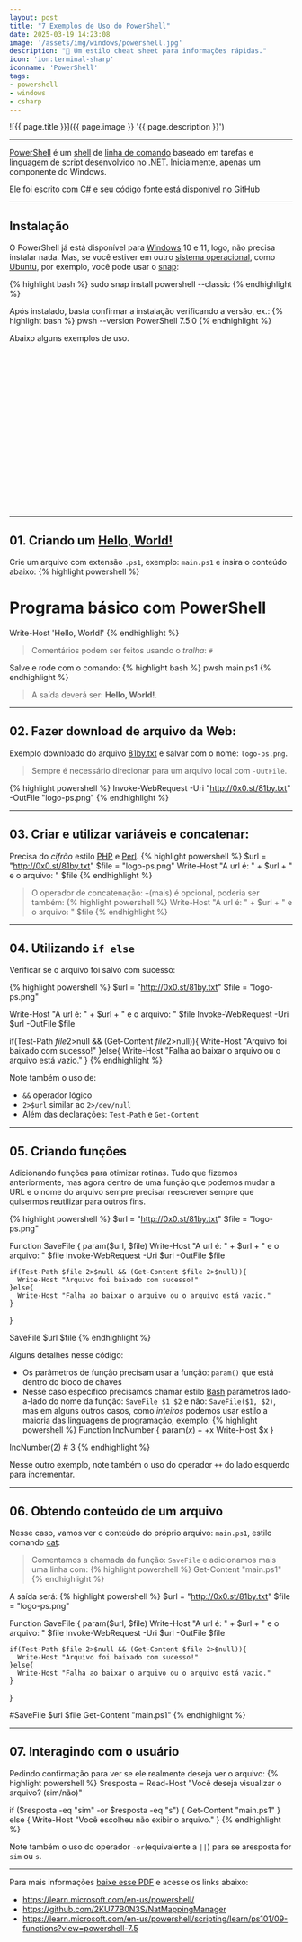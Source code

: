 ```yaml
---
layout: post
title: "7 Exemplos de Uso do PowerShell"
date: 2025-03-19 14:23:08
image: '/assets/img/windows/powershell.jpg'
description: "🚀 Um estilo cheat sheet para informações rápidas."
icon: 'ion:terminal-sharp'
iconname: 'PowerShell'
tags:
- powershell
- windows
- csharp
---
```


![{{ page.title }}]({{ page.image }} '{{ page.description }}')

---

[PowerShell](https://terminalroot.com.br/tags#powershell) é um [shell](https://terminalroot.com.br/tags#shell) de [linha de comando](https://terminalroot.com.br/tags#comandos) baseado em tarefas e [linguagem de script](https://terminalroot.com.br/mylang) desenvolvido no [.NET](https://terminalroot.com.br/tags#csharp). Inicialmente, apenas um componente do Windows.

Ele foi escrito com [C#](https://terminalroot.com.br/tags#csharp) e seu código fonte está [disponível no GitHub](https://github.com/PowerShell/PowerShell)

---

## Instalação
O PowerShell já está disponível para [Windows](https://terminalroot.com.br/tags#windows) 10 e 11, logo, não precisa instalar nada. Mas, se você estiver em outro [sistema operacional](https://terminalroot.com.br/tags#os), como [Ubuntu](https://terminalroot.com.br/tags#ubuntu), por exemplo, você pode usar o [snap]():

{% highlight bash %}
sudo snap install powershell --classic
{% endhighlight %}

Após instalado, basta confirmar a instalação verificando a versão, ex.:
{% highlight bash %}
pwsh --version
PowerShell 7.5.0
{% endhighlight %}

Abaixo alguns exemplos de uso.


<!-- SQUARE - GAMES ROOT -->
<script async src="//pagead2.googlesyndication.com/pagead/js/adsbygoogle.js"></script>
<ins class="adsbygoogle"
style="display:inline-block;width:336px;height:280px"
data-ad-client="ca-pub-2838251107855362"
data-ad-slot="5351066970"></ins>
<script>
(adsbygoogle = window.adsbygoogle || []).push({});
</script>

---

## 01. Criando um [Hello, World!](https://terminalroot.com.br/2019/10/linguagem-de-programacao.html)
Crie um arquivo com extensão `.ps1`, exemplo: `main.ps1` e insira o conteúdo abaixo:
{% highlight powershell %}
# Programa básico com PowerShell
Write-Host 'Hello, World!'
{% endhighlight %}
> Comentários podem ser feitos usando o *tralha*: `#`

Salve e rode com o comando:
{% highlight bash %}
pwsh main.ps1
{% endhighlight %}
> A saída deverá ser: **Hello, World!**.

---

## 02. Fazer download de arquivo da Web:
Exemplo downloado do arquivo [81by.txt](http://0x0.st/81by.txt) e salvar com o nome: `logo-ps.png`.
> Sempre é necessário direcionar para um arquivo local com `-OutFile`.

{% highlight powershell %}
Invoke-WebRequest -Uri "http://0x0.st/81by.txt" -OutFile "logo-ps.png"
{% endhighlight %}

---

## 03. Criar e utilizar variáveis e concatenar:
Precisa do *cifrão* estilo [PHP](https://terminalroot.com.br/tags#php) e [Perl](https://terminalroot.com.br/tags#perl).
{% highlight powershell %}
$url  = "http://0x0.st/81by.txt"
$file = "logo-ps.png"
Write-Host "A url é: " + $url + " e o arquivo: " $file
{% endhighlight %}
> O operador de concatenação: `+`(mais) é opcional, poderia ser também:
{% highlight powershell %}
Write-Host "A url é: " + $url + " e o arquivo: " $file
{% endhighlight %}

---

## 04. Utilizando `if else`
Verificar se o arquivo foi salvo com sucesso:

{% highlight powershell %}
$url  = "http://0x0.st/81by.txt"
$file = "logo-ps.png"

Write-Host "A url é: " + $url + " e o arquivo: " $file
Invoke-WebRequest -Uri $url -OutFile $file

if(Test-Path $file 2>$null && (Get-Content $file 2>$null)){
    Write-Host "Arquivo foi baixado com sucesso!"
}else{
    Write-Host "Falha ao baixar o arquivo ou o arquivo está vazio."
}
{% endhighlight %}

Note também o uso de:
+ `&&` operador lógico
+ `2>$url` similar ao `2>/dev/null`
+ Além das declarações: `Test-Path` e `Get-Content`

---

## 05. Criando funções
Adicionando funções para otimizar rotinas. Tudo que fizemos anteriormente, mas agora dentro de uma função que podemos mudar a URL e o nome do arquivo sempre precisar reescrever sempre que quisermos reutilizar para outros fins.

{% highlight powershell %}
$url  = "http://0x0.st/81by.txt"
$file = "logo-ps.png"

Function SaveFile {
  param($url, $file)
    Write-Host "A url é: " + $url + " e o arquivo: " $file
    Invoke-WebRequest -Uri $url -OutFile $file

    if(Test-Path $file 2>$null && (Get-Content $file 2>$null)){
      Write-Host "Arquivo foi baixado com sucesso!"
    }else{
      Write-Host "Falha ao baixar o arquivo ou o arquivo está vazio."
    }
}

SaveFile $url $file
{% endhighlight %}

Alguns detalhes nesse código:
+ Os parâmetros de função precisam usar a função: `param()` que está dentro do bloco de chaves
+ Nesse caso específico precisamos chamar estilo [Bash](https://terminalroot.com.br/tags#bash) parâmetros lado-a-lado do nome da função: `SaveFile $1 $2` e não: `SaveFile($1, $2)`, mas em alguns outros casos, como *inteiros* podemos usar estilo a maioria das linguagens de programação, exemplo:
{% highlight powershell %}
Function IncNumber {
  param($x)
    ++$x
  Write-Host $x
}

IncNumber(2) # 3
{% endhighlight %}

Nesse outro exemplo, note também o uso do operador `++` do lado esquerdo para incrementar.


<!-- RECTANGLE 2 - OnParagragraph -->
<script async src="//pagead2.googlesyndication.com/pagead/js/adsbygoogle.js"></script>
<ins class="adsbygoogle"
style="display:block; text-align:center;"
data-ad-layout="in-article"
data-ad-format="fluid"
data-ad-client="ca-pub-2838251107855362"
data-ad-slot="8549252987"></ins>
<script>
(adsbygoogle = window.adsbygoogle || []).push({});
</script>

---

## 06. Obtendo conteúdo de um arquivo
Nesse caso, vamos ver o conteúdo do próprio arquivo: `main.ps1`, estilo comando [cat](https://terminalroot.com.br/2025/02/conheca-o-comando-kat.html):
> Comentamos a chamada da função: `SaveFile` e adicionamos mais uma linha com:
{% highlight powershell %}
Get-Content "main.ps1"
{% endhighlight %}

A saída será:
{% highlight powershell %}
$url  = "http://0x0.st/81by.txt"
$file = "logo-ps.png"

Function SaveFile {
  param($url, $file)
    Write-Host "A url é: " + $url + " e o arquivo: " $file
    Invoke-WebRequest -Uri $url -OutFile $file

    if(Test-Path $file 2>$null && (Get-Content $file 2>$null)){
      Write-Host "Arquivo foi baixado com sucesso!"
    }else{
      Write-Host "Falha ao baixar o arquivo ou o arquivo está vazio."
    }
}

#SaveFile $url $file
Get-Content "main.ps1"
{% endhighlight %}


---

## 07. Interagindo com o usuário
Pedindo confirmação para ver se ele realmente deseja ver o arquivo:
{% highlight powershell %}
$resposta = Read-Host "Você deseja visualizar o arquivo? (sim/não)"

if ($resposta -eq "sim" -or $resposta -eq "s") {
  Get-Content "main.ps1"
} else {
  Write-Host "Você escolheu não exibir o arquivo."
}
{% endhighlight %}

Note também o uso do operador `-or`(equivalente a `||`) para se aresposta for `sim` ou `s`.

---

Para mais informações [baixe esse PDF](https://download.microsoft.com/download/2/1/2/2122f0b9-0ee6-4e6d-bfd6-f9dcd27c07f9/ws12_quickref_download_files/powershell_langref_v3.pdf) e acesse os links abaixo:
+ <https://learn.microsoft.com/en-us/powershell/>
+ <https://github.com/2KU77B0N3S/NatMappingManager>
+ <https://learn.microsoft.com/en-us/powershell/scripting/learn/ps101/09-functions?view=powershell-7.5>



